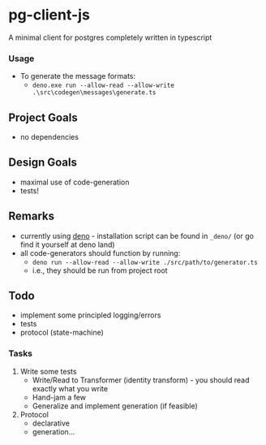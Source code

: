 # pg-client-js
A minimal client for postgres completely written in typescript

### Usage

* To generate the message formats:
    * `deno.exe run --allow-read --allow-write .\src\codegen\messages\generate.ts`

## Project Goals
* no dependencies

## Design Goals
* maximal use of code-generation
* tests!

## Remarks
* currently using [deno](https://deno.land/) - installation script can be found in `_deno/` (or go find it yourself at deno land)
* all code-generators should function by running:
    * `deno run --allow-read --allow-write ./src/path/to/generator.ts`
    * i.e., they should be run from project root

## Todo
* implement some principled logging/errors
* tests
* protocol (state-machine)

### Tasks

1. Write some tests
    * Write/Read to Transformer (identity transform) - you should read exactly what you write
    * Hand-jam a few
    * Generalize and implement generation (if feasible)
2. Protocol
    * declarative
    * generation...